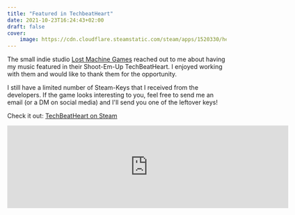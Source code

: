 ```yaml
---
title: "Featured in TechbeatHeart"
date: 2021-10-23T16:24:43+02:00
draft: false
cover:
    image: https://cdn.cloudflare.steamstatic.com/steam/apps/1520330/header.jpg?t=1657900789
---
```


The small indie studio [Lost Machine Games](https://www.lostmachinegames.com/) reached out to me
about having my music featured in their Shoot-Em-Up TechBeatHeart.
I enjoyed working with them and would like to thank them for the opportunity.

I still have a limited number of Steam-Keys that I received from the developers.
If the game looks interesting to you, feel free to send me an email (or a DM on social media)
and I'll send you one of the leftover keys!

Check it out: [TechBeatHeart on Steam](https://store.steampowered.com/app/1520330/TechBeat_Heart/)

<iframe src="https://store.steampowered.com/widget/1520330/" frameborder="0" width="646" height="190"></iframe>
